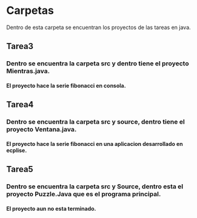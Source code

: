 # Carpetas 
Dentro de esta carpeta se encuentran los proyectos de las tareas en java.
  
## Tarea3
### Dentro se encuentra la carpeta src y dentro tiene el proyecto Mientras.java. 
#### El proyecto hace la serie fibonacci en consola. 
## Tarea4
### Dentro se encuentra la carpeta src y source, dentro tiene el proyecto Ventana.java. 
#### El proyecto hace la serie fibonacci en una aplicacion desarrollado en ecplise. 
## Tarea5
### Dentro se encuentra la carpeta src y Source, dentro esta el proyecto **Puzzle.Java que es el programa principal**. 
#### El proyecto aun no esta terminado. 